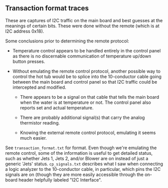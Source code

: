 ## Transaction format traces

These are captures of I2C traffic on the main board and best guesses at the meanings of certain bits. These were done without the remote (which is at I2C address 0x18).

Some conclusions prior to determining the remote protocol:

- Temperature control appears to be handled entirely in the control panel as there is no discernable communication of temperature up/down button presses.

- Without emulating the remote control protocol, another possible way to control the hot tub would be to splice into the 10-conductor cable going between the main board and control panel so that I2C traffic could be intercepted and modified.

  - There appears to be a signal on that cable that tells the main board when the water is at temperature or not. The control panel also reports set and actual temperature.

  - There are probably additional signal(s) that carry the analog thermistor reading.

  - Knowing the external remote control protocol, emulating it seems much easier.

See `transaction_format.txt` for format. Even though we're emulating the remote control, some of the information is useful to get detailed status, such as whether Jets 1, Jets 2, and/or Blower are on instead of just a generic 'Jets' status. `cp_signals.txt` describes what I saw when connecting a logic analyzer to the 10-conductor cable, in particular, which pins the I2C signals are on (though they are more easily accessible through the on-board header helpfully labeled "I2C Interface".
